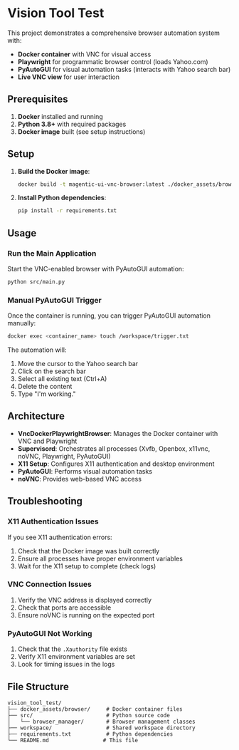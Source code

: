 # Vision Tool Test

This project demonstrates a comprehensive browser automation system with:

- **Docker container** with VNC for visual access
- **Playwright** for programmatic browser control (loads Yahoo.com)
- **PyAutoGUI** for visual automation tasks (interacts with Yahoo search bar)
- **Live VNC view** for user interaction

## Prerequisites

1. **Docker** installed and running
2. **Python 3.8+** with required packages
3. **Docker image** built (see setup instructions)

## Setup

1. **Build the Docker image**:

   ```bash
   docker build -t magentic-ui-vnc-browser:latest ./docker_assets/browser
   ```

2. **Install Python dependencies**:
   ```bash
   pip install -r requirements.txt
   ```

## Usage

### Run the Main Application

Start the VNC-enabled browser with PyAutoGUI automation:

```bash
python src/main.py
```

### Manual PyAutoGUI Trigger

Once the container is running, you can trigger PyAutoGUI automation manually:

```bash
docker exec <container_name> touch /workspace/trigger.txt
```

The automation will:

1. Move the cursor to the Yahoo search bar
2. Click on the search bar
3. Select all existing text (Ctrl+A)
4. Delete the content
5. Type "I'm working."

## Architecture

- **VncDockerPlaywrightBrowser**: Manages the Docker container with VNC and Playwright
- **Supervisord**: Orchestrates all processes (Xvfb, Openbox, x11vnc, noVNC, Playwright, PyAutoGUI)
- **X11 Setup**: Configures X11 authentication and desktop environment
- **PyAutoGUI**: Performs visual automation tasks
- **noVNC**: Provides web-based VNC access

## Troubleshooting

### X11 Authentication Issues

If you see X11 authentication errors:

1. Check that the Docker image was built correctly
2. Ensure all processes have proper environment variables
3. Wait for the X11 setup to complete (check logs)

### VNC Connection Issues

1. Verify the VNC address is displayed correctly
2. Check that ports are accessible
3. Ensure noVNC is running on the expected port

### PyAutoGUI Not Working

1. Check that the `.Xauthority` file exists
2. Verify X11 environment variables are set
3. Look for timing issues in the logs

## File Structure

```
vision_tool_test/
├── docker_assets/browser/     # Docker container files
├── src/                       # Python source code
│   └── browser_manager/       # Browser management classes
├── workspace/                 # Shared workspace directory
├── requirements.txt           # Python dependencies
└── README.md                 # This file
```
